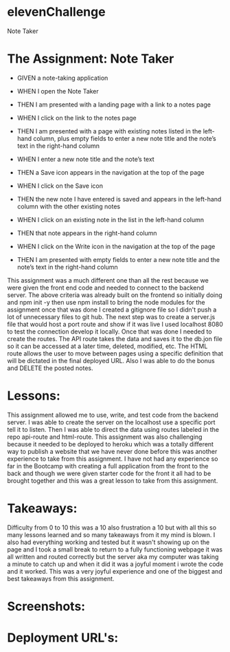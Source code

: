 # elevenChallenge
 Note Taker

# The Assignment: Note Taker

* GIVEN a note-taking application

* WHEN I open the Note Taker

* THEN I am presented with a landing page with a link to a notes page

* WHEN I click on the link to the notes page

* THEN I am presented with a page with existing notes listed in the left-hand column, plus empty fields to enter a new note title and the note’s text in the right-hand column

* WHEN I enter a new note title and the note’s text

* THEN a Save icon appears in the navigation at the top of the page

* WHEN I click on the Save icon

* THEN the new note I have entered is saved and appears in the left-hand column with the other existing notes

* WHEN I click on an existing note in the list in the left-hand column

* THEN that note appears in the right-hand column

* WHEN I click on the Write icon in the navigation at the top of the page

* THEN I am presented with empty fields to enter a new note title and the note’s text in the right-hand column

This assignment was a much different one than all the rest because we were given the front end code and needed to connect to the backend server. The above criteria was already built on the frontend so initially doing and npm init -y then use npm install to bring the node modules for the assignment once that was done I created a gitignore file so I didn't push a lot of unnecessary files to git hub. The next step was to create a server.js file that would host a port route and show if it was live I used localhost 8080 to test the connection develop it locally. Once that was done I needed to create the routes. The API route takes the data and saves it to the db.jon file so it can be accessed at a later time, deleted, modified, etc. The HTML route allows the user to move between pages using a specific definition that will be dictated in the final deployed URL. Also I was able to do the bonus and DELETE the posted notes. 

# Lessons: 
This assignment allowed me to use, write, and test code from the backend server. I was able to create the server on the localhost use a specific port tell it to listen. Then I was able to direct the data using routes labeled in the repo api-route and html-route. This assignment was also challenging because it needed to be deployed to heroku which was a totally different way to publish a website that we have never done before this was another experience to take from this assignment. I have not had any experience so far in the Bootcamp with creating a full application from the front to the back and though we were given starter code for the front it all had to be brought together and this was a great lesson to take from this assignment. 

# Takeaways:
Difficulty from 0 to 10 this was a 10 also frustration a 10 but with all this so many lessons learned and so many takeaways from it my mind is blown. I also had everything working and tested but it wasn't showing up on the page and I took a small break to return to a fully functioning webpage it was all written and routed correctly but the server aka my computer was taking a minute to catch up and when it did it was a joyful moment i wrote the code and it worked. This was a very joyful experience and one of the biggest and best takeaways from this assignment.  

# Screenshots:


# Deployment URL's:

